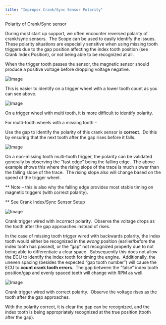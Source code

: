 ```yaml
---
title: "Improper Crank/Sync Sensor Polarity"
---
```


Polarity of Crank/Sync sensor


During most start up support, we often encounter reversed polarity of crank/sync sensors.&nbsp; The Scope can be used to easily identify the issues.&nbsp; These polarity situations are especially sensitive when using missing tooth triggers due to the gap position affecting the index tooth position (see Crank Index Position), or not being able to be recognized at all. &nbsp;


When the trigger tooth passes the sensor, the magnetic sensor should produce a positive voltage before dropping voltage negative. &nbsp;

![Image](</lib/NewItem337.png>)


This is easier to identify on a trigger wheel with a lower tooth count as you can see above. &nbsp;

![Image](</lib/NewItem336.png>)

On a trigger wheel with multi tooth, it is more difficult to identify polarity.

For multi-tooth wheels with a missing tooth –&nbsp;

Use the gap to identify the polarity of this crank sensor is **correct**.&nbsp; Do this by ensuring that the next tooth after the gap rises before it falls.&nbsp; &nbsp;

![Image](</lib/NewItem335.png>)

On a non-missing tooth multi-tooth trigger, the polarity can be validated generally by observing the “fast edge” being the falling edge.&nbsp; The above example shows this where the rising slope of the trace is much slower than the falling slope of the trace.&nbsp; The rising slope also will change based on the speed of the trigger wheel. &nbsp;


\*\* Note – this is also why the falling edge provides most stable timing on magnetic triggers (with correct polarity). &nbsp;

\*\* See Crank Index/Sync Sensor Setup


![Image](</lib/NewItem334.png>)

Crank trigger wired with incorrect polarity.&nbsp; Observe the voltage drops as the tooth after the gap approaches instead of rises. &nbsp;


In the case of missing tooth trigger wired with backwards polarity, the index tooth would either be recognized in the *wrong* position (earlier/before the index tooth has passed), or the “gap” not recognized properly due to not being able to differentiate a clear space.&nbsp; Subsequently this does not allow the ECU to identify the index tooth for timing the engine.&nbsp; Additionally, the uneven spacing (besides the expected “gap tooth number”) will cause the ECU to **count crank tooth errors**.&nbsp; The gap between the “false” index tooth position/gap and evenly spaced teeth will change with RPM as well. &nbsp;


![Image](</lib/NewItem333.png>)

Crank trigger wired with correct polarity.&nbsp; Observe the voltage rises as the tooth after the gap approaches. &nbsp;


With the polarity correct, it is clear the gap can be recognized, and the index tooth is being appropriately recognized at the true position (tooth after the gap).

